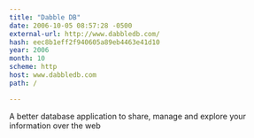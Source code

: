 ```yaml
---
title: "Dabble DB"
date: 2006-10-05 08:57:28 -0500
external-url: http://www.dabbledb.com/
hash: eec8b1eff2f940605a89eb4463e41d10
year: 2006
month: 10
scheme: http
host: www.dabbledb.com
path: /

---
```


A better database application to share, manage and explore your information over the web
